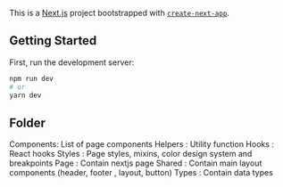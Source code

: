 This is a [Next.js](https://nextjs.org/) project bootstrapped with [`create-next-app`](https://github.com/vercel/next.js/tree/canary/packages/create-next-app).

## Getting Started

First, run the development server:

```bash
npm run dev
# or
yarn dev
```

## Folder
Components: List of page components
Helpers   : Utility function
Hooks     : React hooks
Styles    : Page styles, mixins, color design system and breakpoints
Page      : Contain nextjs page
Shared    : Contain main layout components (header, footer , layout, button)
Types     : Contain data types



